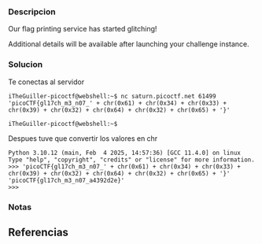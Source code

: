 

### Descripcion

Our flag printing service has started glitching!

Additional details will be available after launching your challenge instance.

### Solucion
Te conectas al servidor
```
iTheGuiller-picoctf@webshell:~$ nc saturn.picoctf.net 61499
'picoCTF{gl17ch_m3_n07_' + chr(0x61) + chr(0x34) + chr(0x33) + chr(0x39) + chr(0x32) + chr(0x64) + chr(0x32) + chr(0x65) + '}'

iTheGuiller-picoctf@webshell:~$ 
```

Despues tuve que convertir los valores en chr
```
Python 3.10.12 (main, Feb  4 2025, 14:57:36) [GCC 11.4.0] on linux
Type "help", "copyright", "credits" or "license" for more information.
>>> 'picoCTF{gl17ch_m3_n07_' + chr(0x61) + chr(0x34) + chr(0x33) + chr(0x39) + chr(0x32) + chr(0x64) + chr(0x32) + chr(0x65) + '}'
'picoCTF{gl17ch_m3_n07_a4392d2e}'
>>> 
```

### Notas


## Referencias